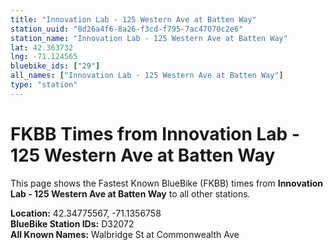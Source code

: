 ```yaml
---
title: "Innovation Lab - 125 Western Ave at Batten Way"
station_uuid: "8d26a4f6-8a26-f3cd-f795-7ac47070c2e6"
station_name: "Innovation Lab - 125 Western Ave at Batten Way"
lat: 42.363732
lng: -71.124565
bluebike_ids: ["29"]
all_names: ["Innovation Lab - 125 Western Ave at Batten Way"]
type: "station"
---
```


# FKBB Times from Innovation Lab - 125 Western Ave at Batten Way

This page shows the Fastest Known BlueBike (FKBB) times from **Innovation Lab - 125 Western Ave at Batten Way** to all other stations.

**Location:** 42.34775567, -71.1356758  
**BlueBike Station IDs:** D32072  
**All Known Names:** Walbridge St at Commonwealth Ave

